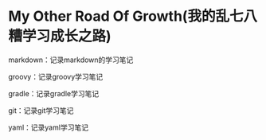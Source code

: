 # My Other Road Of Growth(我的乱七八糟学习成长之路)

markdown：记录markdown的学习笔记

groovy：记录groovy学习笔记

gradle：记录gradle学习笔记

git：记录git学习笔记

yaml：记录yaml学习笔记